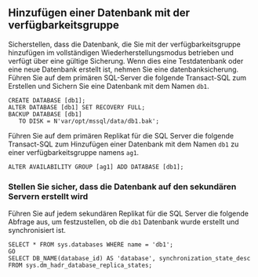 
## <a name="add-a-database-to-the-availability-group"></a>Hinzufügen einer Datenbank mit der verfügbarkeitsgruppe

Sicherstellen, dass die Datenbank, die Sie mit der verfügbarkeitsgruppe hinzufügen im vollständigen Wiederherstellungsmodus betrieben und verfügt über eine gültige Sicherung. Wenn dies eine Testdatenbank oder eine neue Datenbank erstellt ist, nehmen Sie eine datenbanksicherung. Führen Sie auf dem primären SQL-Server die folgende Transact-SQL zum Erstellen und Sichern Sie eine Datenbank mit dem Namen `db1`.

```Transact-SQL
CREATE DATABASE [db1];
ALTER DATABASE [db1] SET RECOVERY FULL;
BACKUP DATABASE [db1] 
   TO DISK = N'var/opt/mssql/data/db1.bak';
```

Führen Sie auf dem primären Replikat für die SQL Server die folgende Transact-SQL zum Hinzufügen einer Datenbank mit dem Namen `db1` zu einer verfügbarkeitsgruppe namens `ag1`.

```Transact-SQL
ALTER AVAILABILITY GROUP [ag1] ADD DATABASE [db1];
```

### <a name="verify-that-the-database-is-created-on-the-secondary-servers"></a>Stellen Sie sicher, dass die Datenbank auf den sekundären Servern erstellt wird

Führen Sie auf jedem sekundären Replikat für die SQL Server die folgende Abfrage aus, um festzustellen, ob die `db1` Datenbank wurde erstellt und synchronisiert ist.

```Transact-SQL
SELECT * FROM sys.databases WHERE name = 'db1';
GO
SELECT DB_NAME(database_id) AS 'database', synchronization_state_desc FROM sys.dm_hadr_database_replica_states;
```
